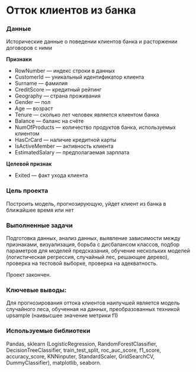 # Отток клиентов из банка

### Данные
Исторические данные о поведении клиентов банка и расторжении договоров с ними

**Признаки**

- RowNumber — индекс строки в данных
- CustomerId — уникальный идентификатор клиента
- Surname — фамилия
- CreditScore — кредитный рейтинг
- Geography — страна проживания
- Gender — пол
- Age — возраст
- Tenure — сколько лет человек является клиентом банка
- Balance — баланс на счёте
- NumOfProducts — количество продуктов банка, используемых клиентом
- HasCrCard — наличие кредитной карты
- IsActiveMember — активность клиента
- EstimatedSalary — предполагаемая зарплата

**Целевой признак**

- Exited — факт ухода клиента

### Цель проекта
Построить модель, прогнозирующую, уйдет клиент из банка в ближайшее время или нет

### Выполненные задачи

Подготовка данных, анализ данных, выявление зависимости между признаками, визуализация, борьба с дисбалансом классов, подбор параметров для моделей предсказания, обучение нескольких моделей (логистическая регрессия, случайный лес, решающее дерево), проверка на тестовой выборке, проверка на адекватность.

Проект закончен.

### Ключевые выводы:

Для прогнозирования оттока клиентов наилучшей является модель случайного леса, обученная на данных, преобразованных техникой upsample (наивысшее значение метрики f1)

### Используемые библиотеки

Pandas, sklearn (LogisticRegression, RandomForestClassifier, DecisionTreeClassifier, train_test_split, roc_auc_score, f1_score, accuracy_score, KNNinputer, StandardScaler, GridSearchCV, DummyClassifier), matplotlib, seaborn.
